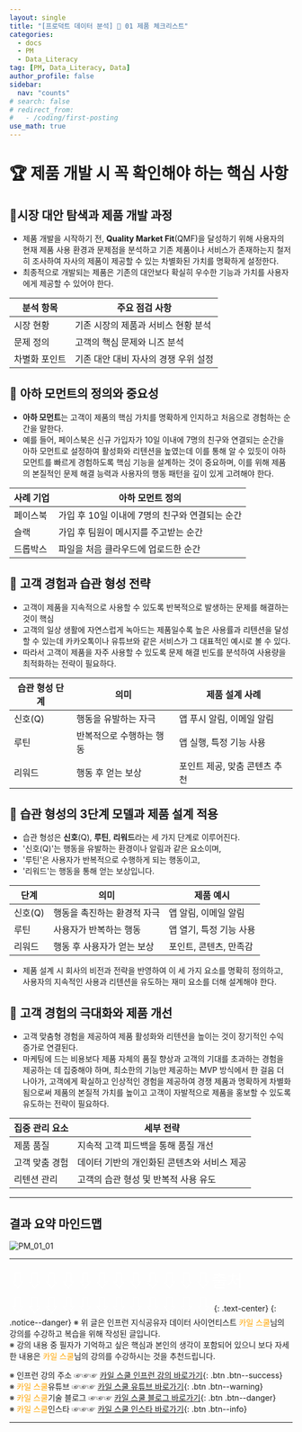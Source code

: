 ```yaml
---
layout: single
title: "[프로덕트 데이터 분석] 🔐 01 제품 체크리스트"
categories:
  - docs
  - PM
  - Data_Literacy
tag: [PM, Data_Literacy, Data]
author_profile: false
sidebar:
  nav: "counts"
# search: false
# redirect_from:
#   - /coding/first-posting
use_math: true
---
```


# 🏆 제품 개발 시 꼭 확인해야 하는 핵심 사항

## 🥮시장 대안 탐색과 제품 개발 과정

- 제품 개발을 시작하기 전, **Quality Market Fit**(QMF)을 달성하기 위해 사용자의 현재 제품 사용 환경과 문제점을 분석하고 기존 제품이나 서비스가 존재하는지 철저히 조사하여 자사의 제품이 제공할 수 있는 차별화된 가치를 명확하게 설정한다.
- 최종적으로 개발되는 제품은 기존의 대안보다 확실히 우수한 기능과 가치를 사용자에게 제공할 수 있어야 한다.

| 분석 항목     | 주요 점검 사항                       |
| ------------- | ------------------------------------ |
| 시장 현황     | 기존 시장의 제품과 서비스 현황 분석  |
| 문제 정의     | 고객의 핵심 문제와 니즈 분석         |
| 차별화 포인트 | 기존 대안 대비 자사의 경쟁 우위 설정 |

## 🥮 아하 모먼트의 정의와 중요성

- **아하 모먼트**는 고객이 제품의 핵심 가치를 명확하게 인지하고 처음으로 경험하는 순간을 말한다.
- 예를 들어, 페이스북은 신규 가입자가 10일 이내에 7명의 친구와 연결되는 순간을 아하 모먼트로 설정하여 활성화와 리텐션을 높였는데 이를 통해 알 수 있듯이 아하 모먼트를 빠르게 경험하도록 핵심 기능을 설계하는 것이 중요하며, 이를 위해 제품의 본질적인 문제 해결 능력과 사용자의 행동 패턴을 깊이 있게 고려해야 한다.

| 사례 기업 | 아하 모먼트 정의                               |
| --------- | ---------------------------------------------- |
| 페이스북  | 가입 후 10일 이내에 7명의 친구와 연결되는 순간 |
| 슬랙      | 가입 후 팀원이 메시지를 주고받는 순간          |
| 드롭박스  | 파일을 처음 클라우드에 업로드한 순간           |

## 🥮 고객 경험과 습관 형성 전략

- 고객이 제품을 지속적으로 사용할 수 있도록 반복적으로 발생하는 문제를 해결하는 것이 핵심
- 고객의 일상 생활에 자연스럽게 녹아드는 제품일수록 높은 사용률과 리텐션을 달성할 수 있는데 카카오톡이나 유튜브와 같은 서비스가 그 대표적인 예시로 볼 수 있다.
- 따라서 고객이 제품을 자주 사용할 수 있도록 문제 해결 빈도를 분석하여 사용량을 최적화하는 전략이 필요하다.

| 습관 형성 단계 | 의미                     | 제품 설계 사례                |
| -------------- | ------------------------ | ----------------------------- |
| 신호(Q)        | 행동을 유발하는 자극     | 앱 푸시 알림, 이메일 알림     |
| 루틴           | 반복적으로 수행하는 행동 | 앱 실행, 특정 기능 사용       |
| 리워드         | 행동 후 얻는 보상        | 포인트 제공, 맞춤 콘텐츠 추천 |

## 🥮 습관 형성의 3단계 모델과 제품 설계 적용

- 습관 형성은 **신호**(Q), **루틴**, **리워드**라는 세 가지 단계로 이루어진다.
- '신호(Q)'는 행동을 유발하는 환경이나 알림과 같은 요소이며,
- '루틴'은 사용자가 반복적으로 수행하게 되는 행동이고,
- '리워드'는 행동을 통해 얻는 보상입니다.

| 단계    | 의미                        | 제품 예시               |
| ------- | --------------------------- | ----------------------- |
| 신호(Q) | 행동을 촉진하는 환경적 자극 | 앱 알림, 이메일 알림    |
| 루틴    | 사용자가 반복하는 행동      | 앱 열기, 특정 기능 사용 |
| 리워드  | 행동 후 사용자가 얻는 보상  | 포인트, 콘텐츠, 만족감  |

- 제품 설계 시 회사의 비전과 전략을 반영하여 이 세 가지 요소를 명확히 정의하고, 사용자의 지속적인 사용과 리텐션을 유도하는 재미 요소를 더해 설계해야 한다.

## 🥮 고객 경험의 극대화와 제품 개선

- 고객 맞춤형 경험을 제공하여 제품 활성화와 리텐션을 높이는 것이 장기적인 수익 증가로 연결된다.
- 마케팅에 드는 비용보다 제품 자체의 품질 향상과 고객의 기대를 초과하는 경험을 제공하는 데 집중해야 하며, 최소한의 기능만 제공하는 MVP 방식에서 한 걸음 더 나아가, 고객에게 확실하고 인상적인 경험을 제공하여 경쟁 제품과 명확하게 차별화됨으로써 제품의 본질적 가치를 높이고 고객이 자발적으로 제품을 홍보할 수 있도록 유도하는 전략이 필요하다.

| 집중 관리 요소 | 세부 전략                                   |
| -------------- | ------------------------------------------- |
| 제품 품질      | 지속적 고객 피드백을 통해 품질 개선         |
| 고객 맞춤 경험 | 데이터 기반의 개인화된 콘텐츠와 서비스 제공 |
| 리텐션 관리    | 고객의 습관 형성 및 반복적 사용 유도        |

---

## 결과 요약 마인드맵

![PM_01_01]({{site.url}}/images/2025-03-25-PM/01_01.png)

---

<a style="font-size:30px; color: white;">⇩⇩⇩⇩⇩⇩⇩⇩⇩⇩⇩⇩출처⇩⇩⇩⇩⇩⇩⇩⇩⇩⇩⇩⇩</a>
{: .text-center}
{: .notice--danger}
※ 위 글은 인프런 지식공유자 데이터 사이언티스트 <a style="color: orange;">카일 스쿨</a>님의 강의를 수강하고 복습을 위해 작성된 글입니다.<br>
※ 강의 내용 중 필자가 기억하고 싶은 핵심과 본인의 생각이 포함되어 있으니 보다 자세한 내용은 <a style="color: orange;">카일 스쿨</a>님의 강의를 수강하시는 것을 추천드립니다. <br>

※ 인프런 강의 주소 ☞☞☞ [카일 스쿨 인프런 강의 바로가기](https://www.inflearn.com/course/pm-%EB%8D%B0%EC%9D%B4%ED%84%B0-%EB%A6%AC%ED%84%B0%EB%9F%AC%EC%8B%9C){: .btn .btn--success}<br>
※ <a style="color: orange;">카일 스쿨</a>유튜브 ☞☞☞ [카일 스쿨 유튜브 바로가기](https://www.youtube.com/c/kyleschool){: .btn .btn--warning}<br>
※ <a style="color: orange;">카일 스쿨</a>기술 블로그 ☞☞☞ [카일 스쿨 블로그 바로가기](https://zzsza.github.io/){: .btn .btn--danger}<br>
※ <a style="color: orange;">카일 스쿨</a>인스타 ☞☞☞ [카일 스쿨 인스타 바로가기](https://www.instagram.com/data.scientist/){: .btn .btn--info}

---
